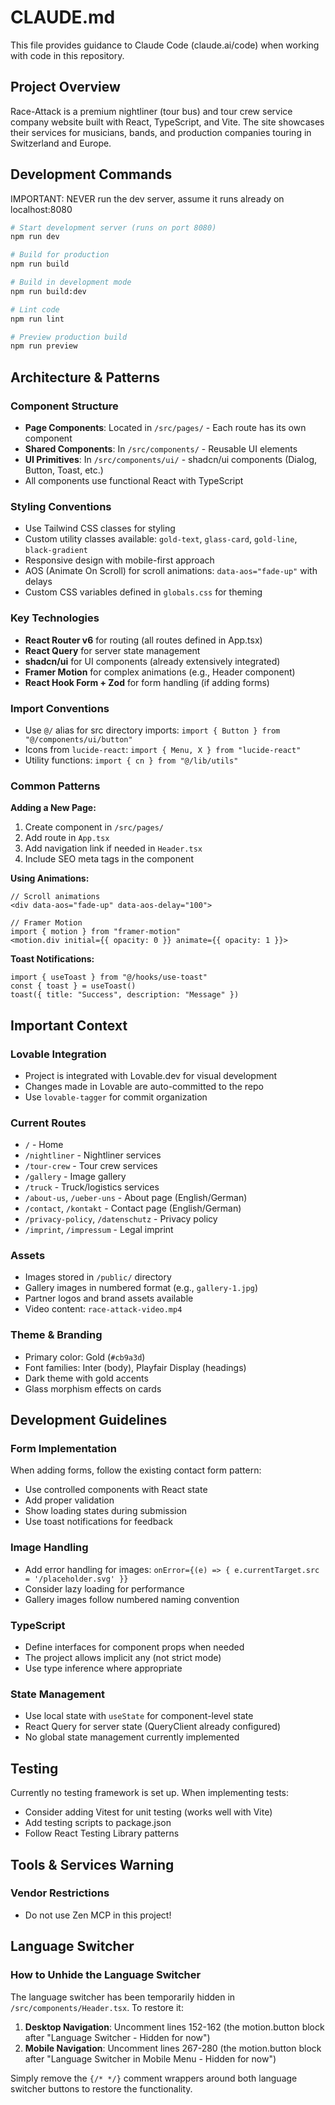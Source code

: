 # CLAUDE.md

This file provides guidance to Claude Code (claude.ai/code) when working with code in this repository.

## Project Overview

Race-Attack is a premium nightliner (tour bus) and tour crew service company website built with React, TypeScript, and Vite. The site showcases their services for musicians, bands, and production companies touring in Switzerland and Europe.

## Development Commands

IMPORTANT: NEVER run the dev server, assume it runs already on localhost:8080

```bash
# Start development server (runs on port 8080)
npm run dev

# Build for production
npm run build

# Build in development mode
npm run build:dev

# Lint code
npm run lint

# Preview production build
npm run preview
```

## Architecture & Patterns

### Component Structure
- **Page Components**: Located in `/src/pages/` - Each route has its own component
- **Shared Components**: In `/src/components/` - Reusable UI elements
- **UI Primitives**: In `/src/components/ui/` - shadcn/ui components (Dialog, Button, Toast, etc.)
- All components use functional React with TypeScript

### Styling Conventions
- Use Tailwind CSS classes for styling
- Custom utility classes available: `gold-text`, `glass-card`, `gold-line`, `black-gradient`
- Responsive design with mobile-first approach
- AOS (Animate On Scroll) for scroll animations: `data-aos="fade-up"` with delays
- Custom CSS variables defined in `globals.css` for theming

### Key Technologies
- **React Router v6** for routing (all routes defined in App.tsx)
- **React Query** for server state management
- **shadcn/ui** for UI components (already extensively integrated)
- **Framer Motion** for complex animations (e.g., Header component)
- **React Hook Form + Zod** for form handling (if adding forms)

### Import Conventions
- Use `@/` alias for src directory imports: `import { Button } from "@/components/ui/button"`
- Icons from `lucide-react`: `import { Menu, X } from "lucide-react"`
- Utility functions: `import { cn } from "@/lib/utils"`

### Common Patterns

**Adding a New Page:**
1. Create component in `/src/pages/`
2. Add route in `App.tsx`
3. Add navigation link if needed in `Header.tsx`
4. Include SEO meta tags in the component

**Using Animations:**
```tsx
// Scroll animations
<div data-aos="fade-up" data-aos-delay="100">

// Framer Motion
import { motion } from "framer-motion"
<motion.div initial={{ opacity: 0 }} animate={{ opacity: 1 }}>
```

**Toast Notifications:**
```tsx
import { useToast } from "@/hooks/use-toast"
const { toast } = useToast()
toast({ title: "Success", description: "Message" })
```

## Important Context

### Lovable Integration
- Project is integrated with Lovable.dev for visual development
- Changes made in Lovable are auto-committed to the repo
- Use `lovable-tagger` for commit organization

### Current Routes
- `/` - Home
- `/nightliner` - Nightliner services
- `/tour-crew` - Tour crew services
- `/gallery` - Image gallery
- `/truck` - Truck/logistics services
- `/about-us`, `/ueber-uns` - About page (English/German)
- `/contact`, `/kontakt` - Contact page (English/German)
- `/privacy-policy`, `/datenschutz` - Privacy policy
- `/imprint`, `/impressum` - Legal imprint

### Assets
- Images stored in `/public/` directory
- Gallery images in numbered format (e.g., `gallery-1.jpg`)
- Partner logos and brand assets available
- Video content: `race-attack-video.mp4`

### Theme & Branding
- Primary color: Gold (`#cb9a3d`)
- Font families: Inter (body), Playfair Display (headings)
- Dark theme with gold accents
- Glass morphism effects on cards

## Development Guidelines

### Form Implementation
When adding forms, follow the existing contact form pattern:
- Use controlled components with React state
- Add proper validation
- Show loading states during submission
- Use toast notifications for feedback

### Image Handling
- Add error handling for images: `onError={(e) => { e.currentTarget.src = '/placeholder.svg' }}`
- Consider lazy loading for performance
- Gallery images follow numbered naming convention

### TypeScript
- Define interfaces for component props when needed
- The project allows implicit any (not strict mode)
- Use type inference where appropriate

### State Management
- Use local state with `useState` for component-level state
- React Query for server state (QueryClient already configured)
- No global state management currently implemented

## Testing
Currently no testing framework is set up. When implementing tests:
- Consider adding Vitest for unit testing (works well with Vite)
- Add testing scripts to package.json
- Follow React Testing Library patterns

## Tools & Services Warning

### Vendor Restrictions
- Do not use Zen MCP in this project!

## Language Switcher

### How to Unhide the Language Switcher
The language switcher has been temporarily hidden in `/src/components/Header.tsx`. To restore it:

1. **Desktop Navigation**: Uncomment lines 152-162 (the motion.button block after "Language Switcher - Hidden for now")
2. **Mobile Navigation**: Uncomment lines 267-280 (the motion.button block after "Language Switcher in Mobile Menu - Hidden for now")

Simply remove the `{/* */}` comment wrappers around both language switcher buttons to restore the functionality.